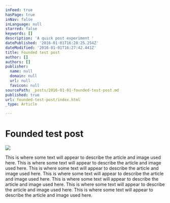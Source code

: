 ```yaml
---
inFeed: true
hasPage: true
inNav: false
inLanguage: null
starred: false
keywords: []
description: 'A quick post experiment '
datePublished: '2016-01-01T16:28:25.254Z'
dateModified: '2016-01-01T16:27:42.441Z'
title: Founded test post
author: []
authors: []
publisher:
  name: null
  domain: null
  url: null
  favicon: null
sourcePath: _posts/2016-01-01-founded-test-post.md
published: true
url: founded-test-post/index.html
_type: Article

---
```

# Founded test post
![](https://the-grid-user-content.s3-us-west-2.amazonaws.com/971f55e7-1bfe-4aa6-bd96-88a4ce72f4dc.jpg)

This is where some text will appear to describe the article and image used here. This is where some text will appear to describe the article and image used here. This is where some text will appear to describe the article and image used here. This is where some text will appear to describe the article and image used here. This is where some text will appear to describe the article and image used here. This is where some text will appear to describe the article and image used here. This is where some text will appear to describe the article and image used here.